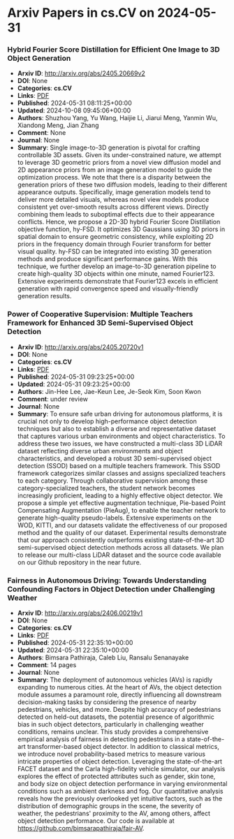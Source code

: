 # Arxiv Papers in cs.CV on 2024-05-31
### Hybrid Fourier Score Distillation for Efficient One Image to 3D Object Generation
- **Arxiv ID**: http://arxiv.org/abs/2405.20669v2
- **DOI**: None
- **Categories**: **cs.CV**
- **Links**: [PDF](http://arxiv.org/pdf/2405.20669v2)
- **Published**: 2024-05-31 08:11:25+00:00
- **Updated**: 2024-10-08 09:45:06+00:00
- **Authors**: Shuzhou Yang, Yu Wang, Haijie Li, Jiarui Meng, Yanmin Wu, Xiandong Meng, Jian Zhang
- **Comment**: None
- **Journal**: None
- **Summary**: Single image-to-3D generation is pivotal for crafting controllable 3D assets. Given its under-constrained nature, we attempt to leverage 3D geometric priors from a novel view diffusion model and 2D appearance priors from an image generation model to guide the optimization process. We note that there is a disparity between the generation priors of these two diffusion models, leading to their different appearance outputs. Specifically, image generation models tend to deliver more detailed visuals, whereas novel view models produce consistent yet over-smooth results across different views. Directly combining them leads to suboptimal effects due to their appearance conflicts. Hence, we propose a 2D-3D hybrid Fourier Score Distillation objective function, hy-FSD. It optimizes 3D Gaussians using 3D priors in spatial domain to ensure geometric consistency, while exploiting 2D priors in the frequency domain through Fourier transform for better visual quality. hy-FSD can be integrated into existing 3D generation methods and produce significant performance gains. With this technique, we further develop an image-to-3D generation pipeline to create high-quality 3D objects within one minute, named Fourier123. Extensive experiments demonstrate that Fourier123 excels in efficient generation with rapid convergence speed and visually-friendly generation results.



### Power of Cooperative Supervision: Multiple Teachers Framework for Enhanced 3D Semi-Supervised Object Detection
- **Arxiv ID**: http://arxiv.org/abs/2405.20720v1
- **DOI**: None
- **Categories**: **cs.CV**
- **Links**: [PDF](http://arxiv.org/pdf/2405.20720v1)
- **Published**: 2024-05-31 09:23:25+00:00
- **Updated**: 2024-05-31 09:23:25+00:00
- **Authors**: Jin-Hee Lee, Jae-Keun Lee, Je-Seok Kim, Soon Kwon
- **Comment**: under review
- **Journal**: None
- **Summary**: To ensure safe urban driving for autonomous platforms, it is crucial not only to develop high-performance object detection techniques but also to establish a diverse and representative dataset that captures various urban environments and object characteristics. To address these two issues, we have constructed a multi-class 3D LiDAR dataset reflecting diverse urban environments and object characteristics, and developed a robust 3D semi-supervised object detection (SSOD) based on a multiple teachers framework. This SSOD framework categorizes similar classes and assigns specialized teachers to each category. Through collaborative supervision among these category-specialized teachers, the student network becomes increasingly proficient, leading to a highly effective object detector. We propose a simple yet effective augmentation technique, Pie-based Point Compensating Augmentation (PieAug), to enable the teacher network to generate high-quality pseudo-labels. Extensive experiments on the WOD, KITTI, and our datasets validate the effectiveness of our proposed method and the quality of our dataset. Experimental results demonstrate that our approach consistently outperforms existing state-of-the-art 3D semi-supervised object detection methods across all datasets. We plan to release our multi-class LiDAR dataset and the source code available on our Github repository in the near future.



### Fairness in Autonomous Driving: Towards Understanding Confounding Factors in Object Detection under Challenging Weather
- **Arxiv ID**: http://arxiv.org/abs/2406.00219v1
- **DOI**: None
- **Categories**: **cs.CV**
- **Links**: [PDF](http://arxiv.org/pdf/2406.00219v1)
- **Published**: 2024-05-31 22:35:10+00:00
- **Updated**: 2024-05-31 22:35:10+00:00
- **Authors**: Bimsara Pathiraja, Caleb Liu, Ransalu Senanayake
- **Comment**: 14 pages
- **Journal**: None
- **Summary**: The deployment of autonomous vehicles (AVs) is rapidly expanding to numerous cities. At the heart of AVs, the object detection module assumes a paramount role, directly influencing all downstream decision-making tasks by considering the presence of nearby pedestrians, vehicles, and more. Despite high accuracy of pedestrians detected on held-out datasets, the potential presence of algorithmic bias in such object detectors, particularly in challenging weather conditions, remains unclear. This study provides a comprehensive empirical analysis of fairness in detecting pedestrians in a state-of-the-art transformer-based object detector. In addition to classical metrics, we introduce novel probability-based metrics to measure various intricate properties of object detection. Leveraging the state-of-the-art FACET dataset and the Carla high-fidelity vehicle simulator, our analysis explores the effect of protected attributes such as gender, skin tone, and body size on object detection performance in varying environmental conditions such as ambient darkness and fog. Our quantitative analysis reveals how the previously overlooked yet intuitive factors, such as the distribution of demographic groups in the scene, the severity of weather, the pedestrians' proximity to the AV, among others, affect object detection performance. Our code is available at https://github.com/bimsarapathiraja/fair-AV.



